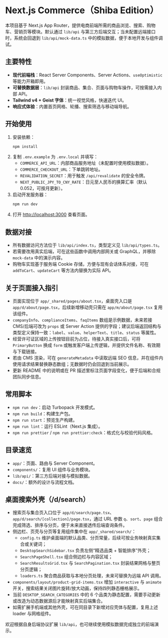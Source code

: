 # Next.js Commerce（Shiba Edition）

本项目基于 Next.js App Router，提供电商前端所需的商品浏览、搜索、购物车、营销页等模块。默认通过 `lib/api` 与第三方后端交互；当未配置远端接口时，系统会回退到 `lib/api/mock-data.ts` 中的模拟数据，便于本地开发与组件调试。

## 主要特性

- **现代前端栈**：React Server Components、Server Actions、`useOptimistic` 等能力开箱即用。
- **可替换数据层**：`lib/api` 封装商品、集合、页面与购物车操作，可按需接入内部 API。
- **Tailwind v4 + Geist 字体**：统一视觉风格，快速迭代 UI。
- **响应式体验**：内置首页网格、轮播、搜索筛选与移动端导航。

## 开始使用

1. 安装依赖：
   ```bash
   npm install
   ```
2. 复制 `.env.example` 为 `.env.local` 并填写：
   - `COMMERCE_API_URL`：内部商品服务地址（未配置时使用模拟数据）。
   - `COMMERCE_CHECKOUT_URL`：下单跳转地址。
   - `REVALIDATION_SECRET`：用于触发 `/api/revalidate` 的安全令牌。
   - `NEXT_PUBLIC_JPY_TO_CNY_RATE`：日元至人民币的换算汇率（默认 0.052，可按月更新）。
3. 启动开发服务器：
   ```bash
   npm run dev
   ```
4. 打开 [http://localhost:3000](http://localhost:3000) 查看页面。

## 数据对接

- 所有数据访问方法位于 `lib/api/index.ts`，类型定义见 `lib/api/types.ts`。
- 若需要改用真实后端，可在这些函数中调用内部网关或 GraphQL，并移除 `mock-data` 中的演示内容。
- 购物车实现基于服务端 Cookie 存储，方便与现有会话体系对接，可在 `addToCart`、`updateCart` 等方法内替换为实际 API。

## 关于页面接入指引

- 页面实现位于 `app/_shared/pages/about.tsx`，桌面壳入口是 `app/d/about/page.tsx`，后续新增移动壳只需在 `app/m/about/page.tsx` 复用该组件。
- `companyInfo`、`complianceItems`、`faqItems` 数组是示例数据，未来若接 CMS/后端可改为 `props` 或 Server Action 提供的字段；建议后端返回结构与类型定义保持一致：`label`、`value`、`helperText`、`title`、`status` 等属性。
- 经营许可证区域的上传按钮目前为占位，待接入真实接口后，可将 `PrimaryButton` 换成 `form` 或触发客户端上传逻辑，并提供文件名称、有效期与下载链接。
- 若由 CMS 渲染，可在 `generateMetadata` 中读取远端 SEO 信息，并在组件内使用请求结果替换静态数组；无数据时仍会回退到当前展示。
- 更新 README 中的说明或在 PR 描述里标注页面字段变化，便于后端和合规团队同步信息。

## 常用脚本

- `npm run dev`：启动 Turbopack 开发模式。
- `npm run build`：构建生产包。
- `npm run start`：预览生产构建。
- `npm run lint`：运行 ESLint（Next.js 集成）。
- `npm run prettier` / `npm run prettier:check`：格式化与校验代码风格。

## 目录速览

- `app/`：页面、路由与 Server Component。
- `components/`：复用 UI 组件与业务模块。
- `lib/api/`：第三方后端对接与模拟数据。
- `docs/`：额外的设计与流程文档。

## 桌面搜索外壳（/d/search）

- 搜索页与集合页入口位于 `app/d/search/page.tsx`、`app/d/search/[collection]/page.tsx`，通过 URL 参数 `q`、`sort`、`page` 组合完成筛选、排序与分页，便于未来直接透传后端查询条件。
- 侧边栏、页壳与分页等复用组件集中在 `app/_shared/search/`：
  - `config.ts` 维护桌面端的默认品类、分页常量，后续可按业务映射真实集合或关键词；
  - `DesktopSearchSidebar.tsx` 负责左侧“精选品类 + 智能排序”外壳；
  - `SearchPageShell.tsx` 组合侧边栏与内容区域；
  - `SearchResultsGrid.tsx` 与 `SearchPagination.tsx` 封装结果网格与整页分页逻辑；
  - `loaders.ts` 聚合商品获取与本地分页处理，未来可替换为远端 API 调用。
- `components/layout/product-grid-items.tsx` 增加 `interactive` 与 `animate` 开关，搜索结果关闭图片旋转/放大动画，保持四列静态栅格展示。
- 当前 `DESKTOP_SEARCH_CATEGORIES` 中的 6 个品类为静态配置，需要手动更新或改造为动态数据源后才能映射真实后端集合。
- 如需扩展手机端或其他外壳，可在同目录下新增对应壳体与配置，复用上述 loader 与网格组件。

欢迎根据自身后端协议扩展 `lib/api`，也可继续使用模拟数据完成独立的前端演示。
